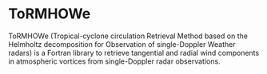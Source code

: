# ToRMHOWe
ToRMHOWe (Tropical-cyclone circulation Retrieval Method based on the Helmholtz decomposition for Observation of single-Doppler Weather radars) is a Fortran library to retrieve tangential and radial wind components in atmospheric vortices from single-Doppler radar observations. 
